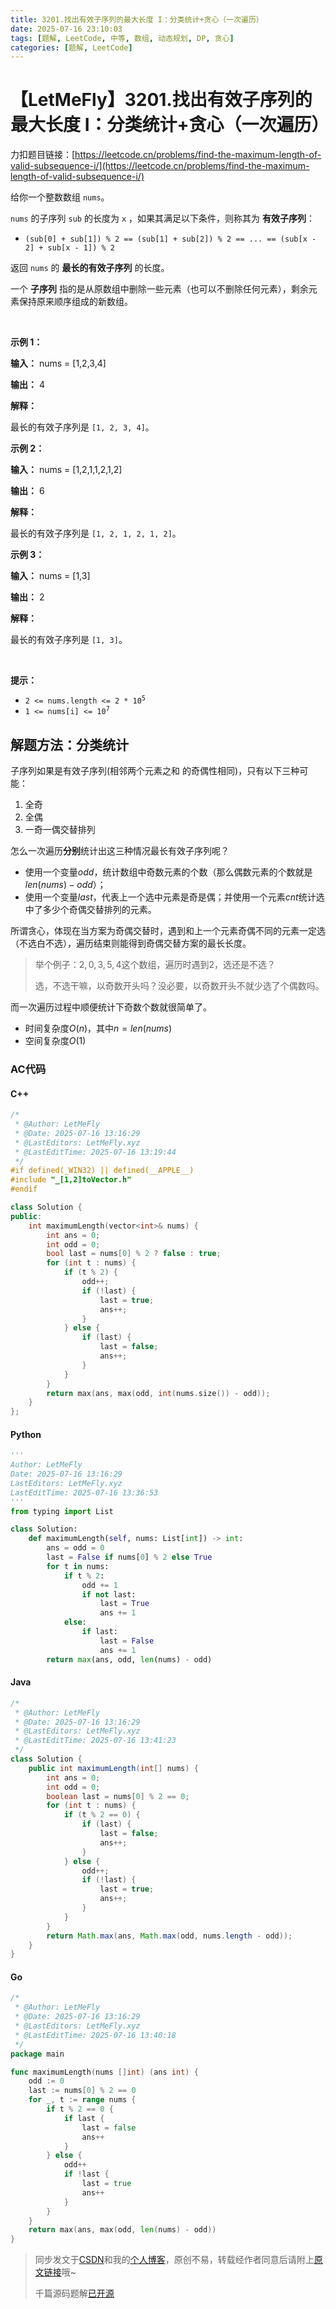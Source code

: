 ```yaml
---
title: 3201.找出有效子序列的最大长度 I：分类统计+贪心（一次遍历）
date: 2025-07-16 23:10:03
tags: [题解, LeetCode, 中等, 数组, 动态规划, DP, 贪心]
categories: [题解, LeetCode]
---
```


# 【LetMeFly】3201.找出有效子序列的最大长度 I：分类统计+贪心（一次遍历）

力扣题目链接：[https://leetcode.cn/problems/find-the-maximum-length-of-valid-subsequence-i/](https://leetcode.cn/problems/find-the-maximum-length-of-valid-subsequence-i/)

<p>给你一个整数数组 <code>nums</code>。</p>

<p><code>nums</code> 的子序列 <code>sub</code> 的长度为 <code>x</code> ，如果其满足以下条件，则称其为 <strong>有效子序列</strong>：</p>

<ul>
	<li><code>(sub[0] + sub[1]) % 2 == (sub[1] + sub[2]) % 2 == ... == (sub[x - 2] + sub[x - 1]) % 2</code></li>
</ul>

<p>返回 <code>nums</code> 的 <strong>最长的有效子序列</strong> 的长度。</p>

<p>一个&nbsp;<strong>子序列</strong>&nbsp;指的是从原数组中删除一些元素（也可以不删除任何元素），剩余元素保持原来顺序组成的新数组。</p>

<p>&nbsp;</p>

<p><strong class="example">示例 1：</strong></p>

<div class="example-block">
<p><strong>输入：</strong> <span class="example-io">nums = [1,2,3,4]</span></p>

<p><strong>输出：</strong> <span class="example-io">4</span></p>

<p><strong>解释：</strong></p>

<p>最长的有效子序列是 <code>[1, 2, 3, 4]</code>。</p>
</div>

<p><strong class="example">示例 2：</strong></p>

<div class="example-block">
<p><strong>输入：</strong> <span class="example-io">nums = [1,2,1,1,2,1,2]</span></p>

<p><strong>输出：</strong> 6</p>

<p><strong>解释：</strong></p>

<p>最长的有效子序列是 <code>[1, 2, 1, 2, 1, 2]</code>。</p>
</div>

<p><strong class="example">示例 3：</strong></p>

<div class="example-block">
<p><strong>输入：</strong> <span class="example-io">nums = [1,3]</span></p>

<p><strong>输出：</strong> <span class="example-io">2</span></p>

<p><strong>解释：</strong></p>

<p>最长的有效子序列是 <code>[1, 3]</code>。</p>
</div>

<p>&nbsp;</p>

<p><strong>提示：</strong></p>

<ul>
	<li><code>2 &lt;= nums.length &lt;= 2 * 10<sup>5</sup></code></li>
	<li><code>1 &lt;= nums[i] &lt;= 10<sup>7</sup></code></li>
</ul>


    
## 解题方法：分类统计

子序列如果是有效子序列(相邻两个元素之和 的奇偶性相同)，只有以下三种可能：

1. 全奇
2. 全偶
3. 一奇一偶交替排列

怎么一次遍历**分别**统计出这三种情况最长有效子序列呢？

+ 使用一个变量$odd$，统计数组中奇数元素的个数（那么偶数元素的个数就是$len(nums) - odd$）； 
+ 使用一个变量$last$，代表上一个选中元素是奇是偶；并使用一个元素$cnt$统计选中了多少个奇偶交替排列的元素。

所谓贪心，体现在当方案为奇偶交替时，遇到和上一个元素奇偶不同的元素一定选（不选白不选），遍历结束则能得到奇偶交替方案的最长长度。

> 举个例子：$2, 0, 3, 5, 4$这个数组，遍历时遇到2，选还是不选？
>
> 选，不选干嘛<span title="愣着啊">，</span>以奇数开头吗？没必要，以奇数开头不就少选了个偶数吗。

而一次遍历过程中顺便统计下奇数个数就很简单了。

+ 时间复杂度$O(n)$，其中$n=len(nums)$
+ 空间复杂度$O(1)$

### AC代码

#### C++

```cpp
/*
 * @Author: LetMeFly
 * @Date: 2025-07-16 13:16:29
 * @LastEditors: LetMeFly.xyz
 * @LastEditTime: 2025-07-16 13:19:44
 */
#if defined(_WIN32) || defined(__APPLE__)
#include "_[1,2]toVector.h"
#endif

class Solution {
public:
    int maximumLength(vector<int>& nums) {
        int ans = 0;
        int odd = 0;
        bool last = nums[0] % 2 ? false : true;
        for (int t : nums) {
            if (t % 2) {
                odd++;
                if (!last) {
                    last = true;
                    ans++;
                }
            } else {
                if (last) {
                    last = false;
                    ans++;
                }
            }
        }
        return max(ans, max(odd, int(nums.size()) - odd));
    }
};
```

#### Python

```python
'''
Author: LetMeFly
Date: 2025-07-16 13:16:29
LastEditors: LetMeFly.xyz
LastEditTime: 2025-07-16 13:36:53
'''
from typing import List

class Solution:
    def maximumLength(self, nums: List[int]) -> int:
        ans = odd = 0
        last = False if nums[0] % 2 else True
        for t in nums:
            if t % 2:
                odd += 1
                if not last:
                    last = True
                    ans += 1
            else:
                if last:
                    last = False
                    ans += 1
        return max(ans, odd, len(nums) - odd)
```

#### Java

```java
/*
 * @Author: LetMeFly
 * @Date: 2025-07-16 13:16:29
 * @LastEditors: LetMeFly.xyz
 * @LastEditTime: 2025-07-16 13:41:23
 */
class Solution {
    public int maximumLength(int[] nums) {
        int ans = 0;
        int odd = 0;
        boolean last = nums[0] % 2 == 0;
        for (int t : nums) {
            if (t % 2 == 0) {
                if (last) {
                    last = false;
                    ans++;
                }
            } else {
                odd++;
                if (!last) {
                    last = true;
                    ans++;
                }
            }
        }
        return Math.max(ans, Math.max(odd, nums.length - odd));
    }
}
```

#### Go

```go
/*
 * @Author: LetMeFly
 * @Date: 2025-07-16 13:16:29
 * @LastEditors: LetMeFly.xyz
 * @LastEditTime: 2025-07-16 13:40:18
 */
package main

func maximumLength(nums []int) (ans int) {
    odd := 0
    last := nums[0] % 2 == 0
    for _, t := range nums {
        if t % 2 == 0 {
            if last {
                last = false
                ans++
            }
        } else {
            odd++
            if !last {
                last = true
                ans++
            }
        }
    }
    return max(ans, max(odd, len(nums) - odd))
}
```

> 同步发文于[CSDN](https://letmefly.blog.csdn.net/article/details/149409629)和我的[个人博客](https://blog.letmefly.xyz/)，原创不易，转载经作者同意后请附上[原文链接](https://blog.letmefly.xyz/2025/07/16/LeetCode%203201.%E6%89%BE%E5%87%BA%E6%9C%89%E6%95%88%E5%AD%90%E5%BA%8F%E5%88%97%E7%9A%84%E6%9C%80%E5%A4%A7%E9%95%BF%E5%BA%A6I/)哦~
>
> 千篇源码题解[已开源](https://github.com/LetMeFly666/LeetCode)
